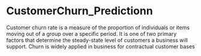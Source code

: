 # CustomerChurn_Predictionn
Customer churn rate is a measure of the proportion of individuals or items moving out of a group over a specific period. It is one of two primary factors that determine the steady-state level of customers a business will support. Churn is widely applied in business for contractual customer bases
